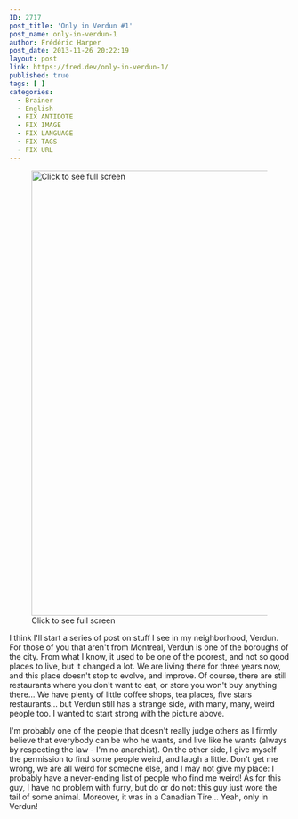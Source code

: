 ```yaml
---
ID: 2717
post_title: 'Only in Verdun #1'
post_name: only-in-verdun-1
author: Frédéric Harper
post_date: 2013-11-26 20:22:19
layout: post
link: https://fred.dev/only-in-verdun-1/
published: true
tags: [ ]
categories:
  - Brainer
  - English
  - FIX ANTIDOTE
  - FIX IMAGE
  - FIX LANGUAGE
  - FIX TAGS
  - FIX URL
---
```

<figure><a href="http://fred.dev/wp-content/uploads/2013/11/halffurry.jpg"><figcaption><img alt="Click to see full screen " src="http://fred.dev/wp-content/uploads/2013/11/halffurry.jpg" width="600" height="800"/></a> Click to see full screen</figcaption></figure><p>I think I'll start a series of post on stuff I see in my neighborhood, Verdun. For those of you that aren't from Montreal, Verdun is one of the boroughs of the city. From what I know, it used to be one of the poorest, and not so good places to live, but it changed a lot. We are living there for three years now, and this place doesn't stop to evolve, and improve. Of course, there are still restaurants where you don't want to eat, or store you won't buy anything there... We have plenty of little coffee shops, tea places, five stars restaurants... but Verdun still has a strange side, with many, many, weird people too. I wanted to start strong with the picture above.</p><p>I'm probably one of the people that doesn't really judge others as I firmly believe that everybody can be who he wants, and live like he wants (always by respecting the law - I'm no anarchist). On the other side, I give myself the permission to find some people weird, and laugh a little. Don't get me wrong, we are all weird for someone else, and I may not give my place: I probably have a never-ending list of people who find me weird! As for this guy, I have no problem with furry, but do or do not: this guy just wore the tail of some animal. Moreover, it was in a Canadian Tire... Yeah, only in Verdun!</p> 
